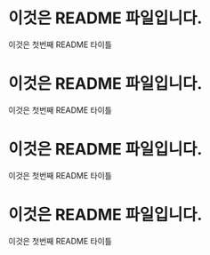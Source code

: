 # 이것은 README 파일입니다.
이것은 첫번째 README 타이틀

# 이것은 README 파일입니다.
이것은 첫번째 README 타이틀

# 이것은 README 파일입니다.
이것은 첫번째 README 타이틀

# 이것은 README 파일입니다.
이것은 첫번째 README 타이틀
